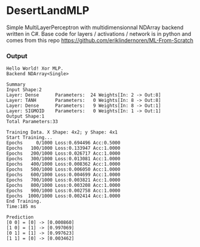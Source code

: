 # DesertLandMLP
Simple MultiLayerPerceptron with multidimensionnal NDArray backend written in C#.
Base code for layers / activations / network is in python and comes from this repo https://github.com/eriklindernoren/ML-From-Scratch

### Output

```
Hello World! Xor MLP.
Backend NDArray<Single>

Summary
Input Shape:2
Layer: Dense      Parameters:  24 Weights[In: 2 -> Out:8]
Layer: TANH       Parameters:   0 Weights[In: 8 -> Out:8]
Layer: Dense      Parameters:   9 Weights[In: 8 -> Out:1]
Layer: SIGMOID    Parameters:   0 Weights[In: 1 -> Out:1]
Output Shape:1
Total Parameters:33

Training Data. X Shape: 4x2; y Shape: 4x1
Start Training...
Epochs     0/1000 Loss:0.694496 Acc:0.5000
Epochs   100/1000 Loss:0.133947 Acc:1.0000
Epochs   200/1000 Loss:0.026717 Acc:1.0000
Epochs   300/1000 Loss:0.013081 Acc:1.0000
Epochs   400/1000 Loss:0.008362 Acc:1.0000
Epochs   500/1000 Loss:0.006050 Acc:1.0000
Epochs   600/1000 Loss:0.004699 Acc:1.0000
Epochs   700/1000 Loss:0.003821 Acc:1.0000
Epochs   800/1000 Loss:0.003208 Acc:1.0000
Epochs   900/1000 Loss:0.002758 Acc:1.0000
Epochs  1000/1000 Loss:0.002414 Acc:1.0000
End Training.
Time:185 ms

Prediction
[0 0] = [0] -> [0.000860]
[1 0] = [1] -> [0.997069]
[0 1] = [1] -> [0.997623]
[1 1] = [0] -> [0.003462]
```

